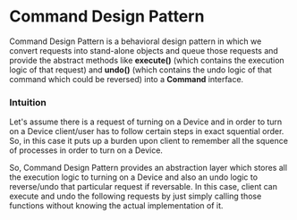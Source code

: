 # Command Design Pattern

Command Design Pattern is a behavioral design pattern in which we convert requests into stand-alone objects and queue those requests and provide the abstract methods like **execute()** (which contains the execution logic of that request) and **undo()** (which contains the undo logic of that command which could be reversed) into a **Command** interface.

### Intuition

Let's assume there is a request of turning on a Device and in order to turn on a Device client/user has to follow certain steps in exact squential order. So, in this case it puts up a burden upon client to remember all the squence of processes in order to turn on a Device. 

So, Command Design Pattern provides an abstraction layer which stores all the execution logic to turning on a Device and also an undo logic to reverse/undo that particular request if reversable. In this case, client can execute and undo the following requests by just simply calling those functions without knowing the actual implementation of it.